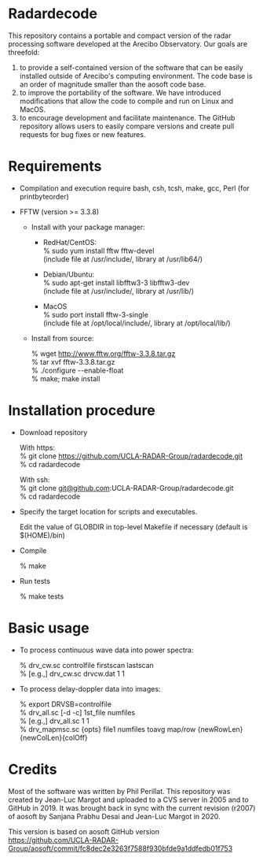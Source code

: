 # Radardecode

This repository contains a portable and compact version of the radar processing software developed at the Arecibo Observatory.  Our goals are threefold:

1. to provide a self-contained version of the software that can be easily installed outside of Arecibo's computing environment.  The code base is an order of magnitude smaller than the aosoft code base.  
2. to improve the portability of the software.  We have introduced modifications that allow the code to compile and run on Linux and MacOS.  
3. to encourage development and facilitate maintenance.  The GitHub repository allows users to easily compare versions and create pull requests for bug fixes or new features.  


# Requirements

- Compilation and execution require bash, csh, tcsh, make, gcc, Perl (for printbyteorder)
  
- FFTW (version >= 3.3.8)

    - Install with your package manager:

       - RedHat/CentOS:  
       % sudo yum install fftw fftw-devel  
       (include file at /usr/include/, library at /usr/lib64/)  
    
       - Debian/Ubuntu:  
       % sudo apt-get install libfftw3-3 libfftw3-dev  
       (include file at /usr/include/, library at /usr/lib/)  
    
       - MacOS  
       % sudo port install fftw-3-single  
       (include file at /opt/local/include/, library at /opt/local/lib/)  
    
    - Install from source:  

       % wget http://www.fftw.org/fftw-3.3.8.tar.gz  
       % tar xvf fftw-3.3.8.tar.gz  
       % ./configure --enable-float  
       % make; make install    
  

# Installation procedure

- Download repository  

  With https:  
  % git clone https://github.com/UCLA-RADAR-Group/radardecode.git  
  % cd radardecode  
  
  With ssh:  
  % git clone git@github.com:UCLA-RADAR-Group/radardecode.git  
  % cd radardecode  

- Specify the target location for scripts and executables.

  Edit the value of GLOBDIR in top-level Makefile if necessary (default is $(HOME)/bin)
  
- Compile  

  % make  

- Run tests

  % make tests

# Basic usage

- To process continuous wave data into power spectra:  

  % drv_cw.sc controlfile firstscan lastscan  
  % [e.g.,] drv_cw.sc drvcw.dat 1 1  

- To process delay-doppler data into images:   

  % export DRVSB=controlfile  
  % drv_all.sc [-d -c] 1st_file numfiles    
  % [e.g.,] drv_all.sc 1 1   
  % drv_mapmsc.sc {opts} file1 numfiles toavg map/row {newRowLen} {newColLen}{colOff}  

  
# Credits

Most of the software was written by Phil Perillat.  This repository was created by Jean-Luc Margot and uploaded to a CVS server in 2005 and to GitHub in 2019.  It was brought back in sync with the current revision (r2007) of aosoft by Sanjana Prabhu Desai and Jean-Luc Margot in 2020.

This version is based on aosoft GitHub version  
https://github.com/UCLA-RADAR-Group/aosoft/commit/fc8dec2e3263f7588f930bfde9a1ddfedb01f753  
